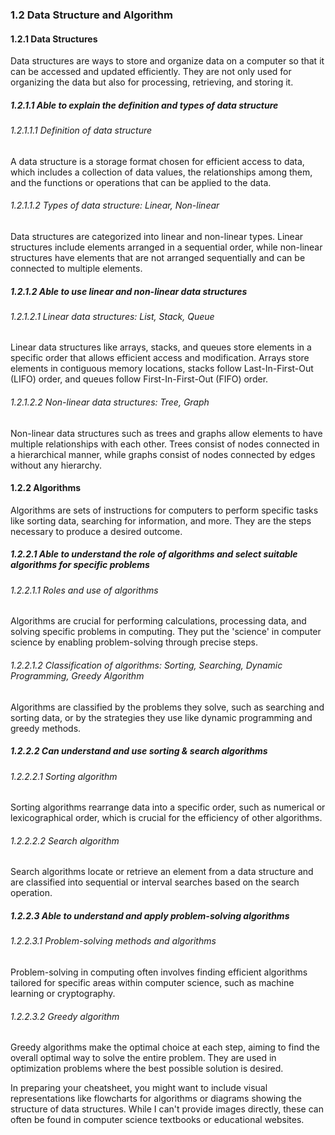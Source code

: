 ### **1.2 Data Structure and Algorithm**

#### 1.2.1 Data Structures
Data structures are ways to store and organize data on a computer so that it can be accessed and updated efficiently. They are not only used for organizing the data but also for processing, retrieving, and storing it.

##### 1.2.1.1 Able to explain the definition and types of data structure
###### 1.2.1.1.1 Definition of data structure
A data structure is a storage format chosen for efficient access to data, which includes a collection of data values, the relationships among them, and the functions or operations that can be applied to the data.

###### 1.2.1.1.2 Types of data structure: Linear, Non-linear
Data structures are categorized into linear and non-linear types. Linear structures include elements arranged in a sequential order, while non-linear structures have elements that are not arranged sequentially and can be connected to multiple elements.

##### 1.2.1.2 Able to use linear and non-linear data structures
###### 1.2.1.2.1 Linear data structures: List, Stack, Queue
Linear data structures like arrays, stacks, and queues store elements in a specific order that allows efficient access and modification. Arrays store elements in contiguous memory locations, stacks follow Last-In-First-Out (LIFO) order, and queues follow First-In-First-Out (FIFO) order.

###### 1.2.1.2.2 Non-linear data structures: Tree, Graph
Non-linear data structures such as trees and graphs allow elements to have multiple relationships with each other. Trees consist of nodes connected in a hierarchical manner, while graphs consist of nodes connected by edges without any hierarchy.

#### 1.2.2 Algorithms
Algorithms are sets of instructions for computers to perform specific tasks like sorting data, searching for information, and more. They are the steps necessary to produce a desired outcome.

##### 1.2.2.1 Able to understand the role of algorithms and select suitable algorithms for specific problems
###### 1.2.2.1.1 Roles and use of algorithms
Algorithms are crucial for performing calculations, processing data, and solving specific problems in computing. They put the 'science' in computer science by enabling problem-solving through precise steps.

###### 1.2.2.1.2 Classification of algorithms: Sorting, Searching, Dynamic Programming, Greedy Algorithm
Algorithms are classified by the problems they solve, such as searching and sorting data, or by the strategies they use like dynamic programming and greedy methods.

##### 1.2.2.2 Can understand and use sorting & search algorithms
###### 1.2.2.2.1 Sorting algorithm
Sorting algorithms rearrange data into a specific order, such as numerical or lexicographical order, which is crucial for the efficiency of other algorithms.

###### 1.2.2.2.2 Search algorithm
Search algorithms locate or retrieve an element from a data structure and are classified into sequential or interval searches based on the search operation.

##### 1.2.2.3 Able to understand and apply problem-solving algorithms
###### 1.2.2.3.1 Problem-solving methods and algorithms
Problem-solving in computing often involves finding efficient algorithms tailored for specific areas within computer science, such as machine learning or cryptography.

###### 1.2.2.3.2 Greedy algorithm
Greedy algorithms make the optimal choice at each step, aiming to find the overall optimal way to solve the entire problem. They are used in optimization problems where the best possible solution is desired.

In preparing your cheatsheet, you might want to include visual representations like flowcharts for algorithms or diagrams showing the structure of data structures. While I can't provide images directly, these can often be found in computer science textbooks or educational websites.